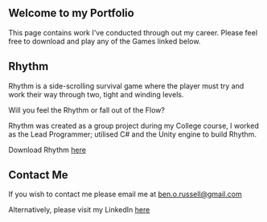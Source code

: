 ## Welcome to my Portfolio

This page contains work I've conducted through out my career. Please feel free to download and play any of the Games linked below.

## Rhythm
Rhythm is a side-scrolling survival game where the player must try and work their way through two, tight and winding levels.

Will you feel the Rhythm or fall out of the Flow?

Rhythm was created as a group project during my College course, I worked as the Lead Programmer; utilised C# and the Unity engine to build Rhythm.

Download Rhythm [here](https://drive.google.com/open?id=1ENbxJAOg3ZKzm7mJuyQzVk5uj8q6_Pek)


## Contact Me
If you wish to contact me please email me at ben.o.russell@gmail.com

Alternatively, please visit my LinkedIn [here](www.linkedin.com/in/benrprogramming)

